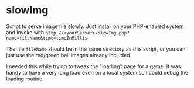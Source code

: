 slowImg
=======

Script to serve image file slowly.  Just install on your PHP-enabled system and invoke with `http://<yourServer>/slowImg.php?name=fileName&time=timeInMillis`

The file `fileName` should be in the same directory as this script, or you can just use the red/green ball images already included.

I needed this while trying to tweak the "loading" page for a game.  It was handy to have a very long load even on a local system so I could debug the loading routine.


